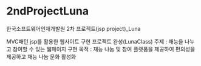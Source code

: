 # 2ndProjectLuna
한국소프트웨어인재개발원 2차 프로젝트(jsp project)_Luna

MVC패턴 jsp를 활용한 웹사이트 구현 프로젝트 완성(LunaClass)
주제 : 재능을 나누고 참여할 수 있는 웹페이지 구현
목적 : 재능 나눔 및 참여 플랫폼을 제공하여 편의성을 제공하고 재능 나눔 문화 활성화
